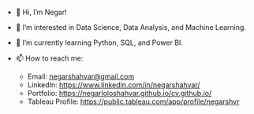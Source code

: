 - 👋 Hi, I’m Negar!
- 👀 I’m interested in Data Science, Data Analysis, and Machine Learning.
- 🌱 I’m currently learning Python, SQL, and Power BI.
- 📫 How to reach me:

  - Email: negarshahvar@gmail.com
  - LinkedIn: https://www.linkedin.com/in/negarshahvar/
  - Portfolio: https://negarloloshahvar.github.io/cv.github.io/
  - Tableau Profile: https://public.tableau.com/app/profile/negarshvr

<!---
negarloloshahvar/negarloloshahvar is a ✨ special ✨ repository because its `README.md` (this file) appears on your GitHub profile.
You can click the Preview link to take a look at your changes.
--->
